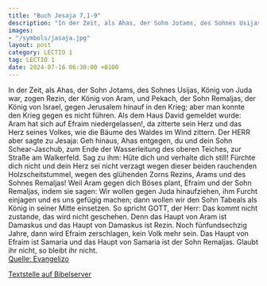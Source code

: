 ```yaml
---
title: "Buch Jesaja 7,1-9"
description: "In der Zeit, als Ahas, der Sohn Jotams, des Sohnes Usijas, König von Juda war, zogen Rezin, der König von Aram, und Pekach, der Sohn Remaljas, der König von Israel, gegen Jerusalem hinauf in den Krieg; aber man konnte den Krieg gegen es nicht führen. Als dem Haus David gemeldet w...."
images:
- "/symbols/jasaja.jpg"
layout: post
category: LECTIO 1
tag: LECTIO 1
date: 2024-07-16 06:30:00 +0100
---
```

In der Zeit, als Ahas, der Sohn Jotams, des Sohnes Usijas, König von Juda war, zogen Rezin, der König von Aram, und Pekach, der Sohn Remaljas, der König von Israel, gegen Jerusalem hinauf in den Krieg; aber man konnte den Krieg gegen es nicht führen.
Als dem Haus David gemeldet wurde: Aram hat sich auf Efraim niedergelassen!, da zitterte sein Herz und das Herz seines Volkes, wie die Bäume des Waldes im Wind zittern.<!--more-->
Der HERR aber sagte zu Jesaja: Geh hinaus, Ahas entgegen, du und dein Sohn Schear-Jaschub, zum Ende der Wasserleitung des oberen Teiches, zur Straße am Walkerfeld.
Sag zu ihm: Hüte dich und verhalte dich still! Fürchte dich nicht und dein Herz sei nicht verzagt wegen dieser beiden rauchenden Holzscheitstummel, wegen des glühenden Zorns Rezins, Arams und des Sohnes Remaljas!
Weil Aram gegen dich Böses plant, Efraim und der Sohn Remaljas, indem sie sagen:
Wir wollen gegen Juda hinaufziehen, ihm Furcht einjagen und es uns gefügig machen; dann wollen wir den Sohn Tabeals als König in seiner Mitte einsetzen.
So spricht GOTT, der Herr: Das kommt nicht zustande, das wird nicht geschehen.
Denn das Haupt von Aram ist Damaskus und das Haupt von Damaskus ist Rezin. Noch fünfundsechzig Jahre, dann wird Efraim zerschlagen, kein Volk mehr sein.
Das Haupt von Efraim ist Samaria und das Haupt von Samaria ist der Sohn Remaljas. Glaubt ihr nicht, so bleibt ihr nicht.<br>
[Quelle: Evangelizo](https://evangeliumtagfuertag.org/DE/gospel)

[Textstelle auf Bibelserver](https://www.bibleserver.com/EU/Jesaja7,1-9)
